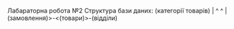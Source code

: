 Лабараторна робота №2
Структура бази даних:
               (категорії товарів)
                   |         ^
                   ^         |
(замовлення)>-<(товари)>-(відділи)

